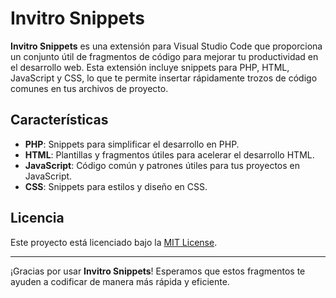 # Invitro Snippets

**Invitro Snippets** es una extensión para Visual Studio Code que proporciona un conjunto útil de fragmentos de código para mejorar tu productividad en el desarrollo web. Esta extensión incluye snippets para PHP, HTML, JavaScript y CSS, lo que te permite insertar rápidamente trozos de código comunes en tus archivos de proyecto.

## Características

- **PHP**: Snippets para simplificar el desarrollo en PHP.
- **HTML**: Plantillas y fragmentos útiles para acelerar el desarrollo HTML.
- **JavaScript**: Código común y patrones útiles para tus proyectos en JavaScript.
- **CSS**: Snippets para estilos y diseño en CSS.

## Licencia

Este proyecto está licenciado bajo la [MIT License](LICENSE).

---

¡Gracias por usar **Invitro Snippets**! Esperamos que estos fragmentos te ayuden a codificar de manera más rápida y eficiente.
